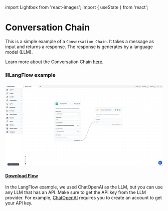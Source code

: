 import Lightbox from 'react-images';
import { useState } from 'react';


# Conversation Chain

This is a simple example of a `Conversation Chain`. It takes a message as input and returns a response. The response is generates by a language model (LLM).

Learn more about the Conversation Chain [here](https://python.langchain.com/en/latest/modules/memory/getting_started.html?highlight=ConversationChain#).

### ⛓️LangFlow example

![ Conversation Chain ]( img/basic-chat.png )

 #### <a target="\_blank" href="json_files/Basic_Chat.json" download>Download Flow</a>

In the LangFlow example, we used ChatOpenAI as the LLM, but you can use any LLM that has an API. Make sure to get the API key from the LLM provider. For example, [ChatOpenAI](https://platform.openai.com/) requires you to create an account to get your API key.